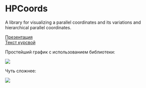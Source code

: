 # HPCoords
A library for visualizing a parallel coordinates 
and its variations and hierarchical parallel coordinates.

[Презентация](https://github.com/Tytskiy/hpcoords/blob/main/course/presentation/presentation.pdf)  
[Текст курсвой](https://github.com/Tytskiy/hpcoords/blob/main/course/report/report.pdf)

Простейший график с использованием библиотеки:

<img src="https://i.ibb.co/JqGYXmr/color-pc-1.png">

Чуть сложнее:

<img src="https://i.ibb.co/59YWRVB/bundle-0-01-pc-1.png">
